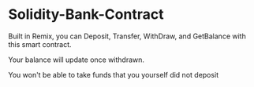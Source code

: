 # Solidity-Bank-Contract
Built in Remix, you can Deposit, Transfer, WithDraw, and GetBalance with this smart contract. 

Your balance will update once withdrawn. 

You won't be able to take funds that you yourself did not deposit
